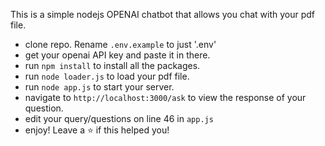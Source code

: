 This is a simple nodejs OPENAI chatbot that allows you chat with your pdf file.

- clone repo. Rename `.env.example` to just '.env'
- get your openai API key and paste it in there.
- run `npm install` to install all the packages.
- run `node loader.js` to load your pdf file.
- run `node app.js` to start your server.
- navigate to `http://localhost:3000/ask` to view the response of your question.
- edit your query/questions on line 46 in `app.js`
- enjoy! Leave a ⭐️ if this helped you!